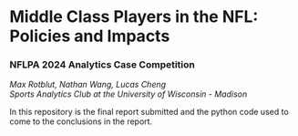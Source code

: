 # Middle Class Players in the NFL: Policies and Impacts
### NFLPA 2024 Analytics Case Competition

*Max Rotblut, Nathan Wang, Lucas Cheng* <br>
*Sports Analytics Club at the University of Wisconsin - Madison*

In this repository is the final report submitted and the python code used to come to the conclusions in the report.
